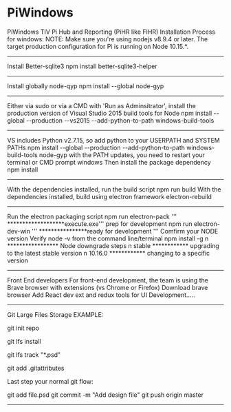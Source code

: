 # PiWindows
PiWindows
TIV Pi Hub and Reporting (PiHR like FIHR) Installation Process for windows: NOTE: Make sure you're using nodejs v8.9.4 or later. The target production configuration for Pi is running on Node 10.15.*.
*****************************************************************************************************************************
Install Better-sqlite3 npm install better-sqlite3-helper
*****************************************************************************************************************************
Install globally node-qyp npm install --global node-gyp
*****************************************************************************************************************************
Either via sudo or via a CMD with 'Run as Adminsitrator', install the production version of Visual Studio 2015 build tools for Node npm install --global --production --vs2015 --add-python-to-path windows-build-tools
*****************************************************************************************************************************
VS includes Python v2.7.15, so add python to your USERPATH and SYSTEM PATHs npm install --global --production --add-python-to-path windows-build-tools node-gyp
with the PATH updates, you need to restart your terminal or CMD prompt windows
Then install the package dependency
npm install
*****************************************************************************************************************************
With the dependencies installed, run the build script npm run build
With the dependencies installed, build using electron framework electron-rebuild
*****************************************************************************************************************************
Run the electron packaging script npm run electron-pack ''' *******************execute.exe'''
prep for development npm run electron-dev-win ''' ****************ready for development ''' Comfirm your NODE version Verify node -v from the command line/terminal
npm install -g n ***************** Node downgrade steps
n stable ************ upgrading to the latest stable version
n 10.16.0 ************ changing to a specific version
*****************************************************************************************************************************
Front End developers For front-end development, the team is using the Brave browser with extensions (vs Chrome or Firefox)
Download brave browser Add React dev ext and redux tools for UI Development.....


*****************************************************************************************************************************
Git Large Files Storage
EXAMPLE:

git init repo

git lfs install

git lfs track "*.psd"

git add .gitattributes


Last step your normal git flow:

git add file.psd
git commit -m "Add design file"
git push origin master





******************************************************************************************************************************


